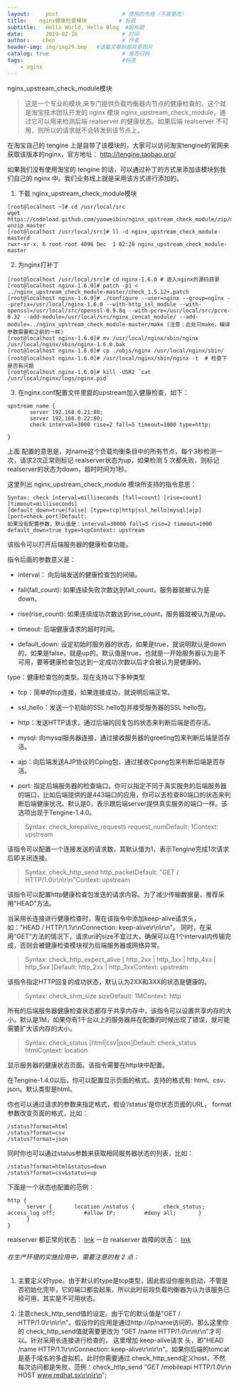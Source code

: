 ```yaml
---
layout:     post                    # 使用的布局（不需要改）
title:    nginx健康检查模块          # 标题 
subtitle:   Hello World, Hello Blog  #副标题
date:       2019-02-16              # 时间
author:    chen                     # 作者
header-img: img/img29.bmp   #这篇文章标题背景图片
catalog: true                       # 是否归档
tags:                               #标签
    - nginx
---
```

nginx_upstream_check_module模块

> 这是一个专业的模块,来专门提供负载均衡器内节点的健康检查的。这个就是淘宝技术团队开发的 nginx 模块 nginx_upstream_check_module，通过它可以用来检测后端 realserver 的健康状态。如果后端 realserver 不可用，则所以的请求就不会转发到该节点上。

在淘宝自己的 tengine 上是自带了该模块的，大家可以访问淘宝tengine的官网来获取该版本的nginx，官方地址： http://tengine.taobao.org/ 

如果我们没有使用淘宝的 tengine 的话，可以通过补丁的方式来添加该模块到我们自己的 nginx 中。我们业务线上就是采用该方式进行添加的。

1. 下载 nginx_upstream_check_module模块

```
[root@localhost ~]# cd /usr/local/src
wget https://codeload.github.com/yaoweibin/nginx_upstream_check_module/zip/master
unzip master
[root@localhost /usr/local/src]# ll -d nginx_upstream_check_module-masterd
rwxr-xr-x. 6 root root 4096 Dec  1 02:28 nginx_upstream_check_module-master
```



2. 为nginx打补丁

```
[root@localhost /usr/local/src]# cd nginx-1.6.0 # 进入nginx的源码目录
[root@localhost nginx-1.6.0]# patch -p1 < ../nginx_upstream_check_module-master/check_1.5.12+.patch
[root@localhost nginx-1.6.0]# ./configure --user=nginx --group=nginx --prefix=/usr/local/nginx-1.6.0 --with-http_ssl_module --with-openssl=/usr/local/src/openssl-0.9.8q --with-pcre=/usr/local/src/pcre-8.32 --add-module=/usr/local/src/nginx_concat_module/ --add-module=../nginx_upstream_check_module-master/make (注意：此处只make，编译参数需要和之前的一样)
[root@localhost nginx-1.6.0]# mv /usr/local/nginx/sbin/nginx /usr/local/nginx/sbin/nginx-1.6.0.bak
[root@localhost nginx-1.6.0]# cp ./objs/nginx /usr/local/nginx/sbin/
[root@localhost nginx-1.6.0]# /usr/local/nginx/sbin/nginx -t  # 检查下是否有问题
[root@localhost nginx-1.6.0]# kill -USR2 `cat /usr/local/nginx/logs/nginx.pid`
```

3. 在nginx.conf配置文件里面的upstream加入健康检查，如下：

```
upstream name {
       server 192.168.0.21:80;
       server 192.168.0.22:80;
       check interval=3000 rise=2 fall=5 timeout=1000 type=http;
       
}
```
上面 配置的意思是，对name这个负载均衡条目中的所有节点，每个3秒检测一次，请求2次正常则标记 realserver状态为up，如果检测 5 次都失败，则标记 realserver的状态为down，超时时间为1秒。

这里列出 nginx_upstream_check_module 模块所支持的指令意思：

```
Syntax: check interval=milliseconds [fall=count] [rise=count] [timeout=milliseconds]
[default_down=true|false] [type=tcp|http|ssl_hello|mysql|ajp] [port=check_port]Default:
如果没有配置参数，默认值是：interval=30000 fall=5 rise=2 timeout=1000 default_down=true type=tcpContext: upstream
```
该指令可以打开后端服务器的健康检查功能。

指令后面的参数意义是：
  - interval：
  向后端发送的健康检查包的间隔。  
- fall(fall_count):
  如果连续失败次数达到fall_count，服务器就被认为是down。 
- rise(rise_count):
  如果连续成功次数达到rise_count，服务器就被认为是up。 
- timeout: 后端健康请求的超时时间。 

- default_down: 设定初始时服务器的状态，如果是true，就说明默认是down的，如果是false，就是up的。默认值是true，也就是一开始服务器认为是不可用，要等健康检查包达到一定成功次数以后才会被认为是健康的。  
 
type：健康检查包的类型，现在支持以下多种类型    
- tcp：简单的tcp连接，如果连接成功，就说明后端正常。    
- ssl_hello：发送一个初始的SSL hello包并接受服务器的SSL hello包。   
- http：发送HTTP请求，通过后端的回复包的状态来判断后端是否存活。   
- mysql: 向mysql服务器连接，通过接收服务器的greeting包来判断后端是否存活。   
- ajp：向后端发送AJP协议的Cping包，通过接收Cpong包来判断后端是否存活。 

- port: 指定后端服务器的检查端口。你可以指定不同于真实服务的后端服务器的端口，比如后端提供的是443端口的应用，你可以去检查80端口的状态来判断后端健康状况。默认是0，表示跟后端server提供真实服务的端口一样。该选项出现于Tengine-1.4.0。

> Syntax: check_keepalive_requests request_numDefault: 1Context: upstream

该指令可以配置一个连接发送的请求数，其默认值为1，表示Tengine完成1次请求后即关闭连接。

> Syntax: check_http_send http_packetDefault: "GET / HTTP/1.0\r\n\r\n"Context: upstream

该指令可以配置http健康检查包发送的请求内容。为了减少传输数据量，推荐采用"HEAD"方法。

当采用长连接进行健康检查时，需在该指令中添加keep-alive请求头，如："HEAD / HTTP/1.1\r\nConnection: keep-alive\r\n\r\n"。 同时，在采用"GET"方法的情况下，请求uri的size不宜过大，确保可以在1个interval内传输完成，否则会被健康检查模块视为后端服务器或网络异常。
> Syntax: check_http_expect_alive [ http_2xx | http_3xx | http_4xx | http_5xx ]Default: http_2xx | http_3xxContext: upstream

该指令指定HTTP回复的成功状态，默认认为2XX和3XX的状态是健康的。

> Syntax: check_shm_size sizeDefault: 1MContext: http

所有的后端服务器健康检查状态都存于共享内存中，该指令可以设置共享内存的大小。默认是1M，如果你有1千台以上的服务器并在配置的时候出现了错误，就可能需要扩大该内存的大小。

> Syntax: check_status [html|csv|json]Default: check_status htmlContext: location

显示服务器的健康状态页面。该指令需要在http块中配置。

在Tengine-1.4.0以后，你可以配置显示页面的格式。支持的格式有: html、csv、 json。默认类型是html。

你也可以通过请求的参数来指定格式，假设‘/status’是你状态页面的URL， format参数改变页面的格式，比如：


```
/status?format=html
/status?format=csv
/status?format=json
```
同时你也可以通过status参数来获取相同服务器状态的列表，比如：


```
/status?format=html&status=down
/status?format=csv&status=up
```
下面是一个状态也配置的范例：

```
http {
      server {       location /nstatus {         check_status;         access_log off;         #allow IP;         #deny all;       }
      }
}
```
realserver 都正常的状态：
[link](/img/status1.jpg)
一台 realserver 故障的状态：
[link](/img/status1.jpg)

###### 在生产环境的实施应用中，需要注意的有 2 点：
1. 主要定义好type。由于默认的type是tcp类型，因此假设你服务启动，不管是否初始化完毕，它的端口都会起来，所以此时前段负载均衡器为认为该服务已经可用，其实是不可用状态。

2. 注意check_http_send值的设定。由于它的默认值是"GET / HTTP/1.0\r\n\r\n"。假设你的应用是通过http://ip/name访问的，那么这里你的 check_http_send值就需要更改为 "GET /name HTTP/1.0\r\n\r\n"才可以。针对采用长连接进行检查的， 这里增加 keep-alive请求 头，即"HEAD /name HTTP/1.1\r\nConnection: keep-alive\r\n\r\n"。如果你后端的tomcat是基于域名的多虚拟机，此时你需要通过 check_http_send定义host，不然每次访问都是失败，范例：check_http_send "GET /mobileapi HTTP/1.0\r\n HOST  www.redhat.sx\r\n\r\n";